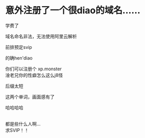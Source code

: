 # 意外注册了一个很diao的域名……


学费了

域名命名非法，无法使用阿里云解析

前排预定svip<img src="static/image/smiley/default/lol.gif" smilieid="12" border="0" alt="" />

的确hen'diao

你们可以注册个 xp.monster <img src="static/image/smiley/default/lol.gif" smilieid="12" border="0" alt="" /> <br />
淦老兄你的性癖怎么这么j8怪<img id="aimg_zjGgC" onclick="zoom(this, this.src, 0, 0, 0)" class="zoom" src="https://cdn.jsdelivr.net/gh/hishis/forum-master/public/images/patch.gif" onmouseover="img_onmouseoverfunc(this)" onload="thumbImg(this)" border="0" alt="" />

后缀太短

这两个单词，画面感有了

哈哈哈哈

<br />
都是些什么人啊...<br />
求SVIP！！
